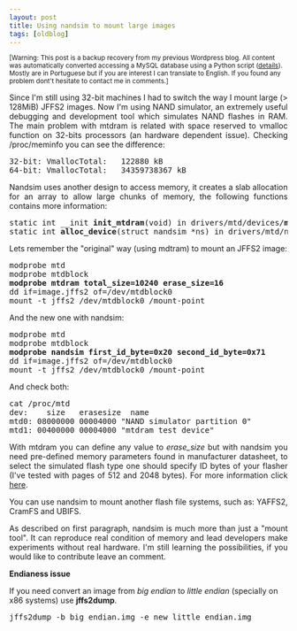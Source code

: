 ```yaml
---
layout: post
title: Using nandsim to mount large images
tags: [oldblog]
---
```


<small>[Warning: This post is a backup recovery from my previous Wordpress blog. All content was automatically converted accessing a MySQL database using a Python script (<a href="http://maluta.github.io/blog/convert-wordpress-to-jekyll/">details</a>). Mostly are in Portuguese but if you are interest I can translate to English. If you found any problem dont't hesitate to contact me in comments.]</small>



<p style="text-align: justify;">Since I'm still using 32-bit machines I had to switch the way I mount large (&gt; 128MiB) JFFS2 images. Now I'm using NAND simulator, an extremely useful debugging and development tool which simulates NAND flashes in RAM. The main problem with mtdram is related with space reserved to vmalloc function on 32-bits processors (an hardware dependent issue). Checking /proc/meminfo you can see the difference:</p>

<pre>32-bit: VmallocTotal:   122880 kB
64-bit: VmallocTotal:   34359738367 kB</pre>
<p style="text-align: justify;">Nandsim uses another design to access memory, it creates a slab allocation for an array to allow large chunks of memory, the following functions contains more information:</p>

<pre style="text-align: justify;">static int __init <strong>init_mtdram</strong>(void) in drivers/mtd/devices/<strong>mtdram.c</strong>
static int <strong>alloc_device</strong>(struct nandsim *ns) in drivers/mtd/nand/<strong>nandsim.c</strong></pre>
Lets remember the "original" way (using mdtram) to mount an JFFS2 image:
<pre>modprobe mtd
modprobe mtdblock
<strong>modprobe mtdram total_size=10240 erase_size=16</strong>
dd if=image.jffs2 of=/dev/mtdblock0
mount -t jffs2 /dev/mtdblock0 /mount-point</pre>
And the new one with nandsim:
<pre>modprobe mtd
modprobe mtdblock
<strong>modprobe nandsim first_id_byte=0x20 second_id_byte=0x71
</strong>dd if=image.jffs2 of=/dev/mtdblock0
mount -t jffs2 /dev/mtdblock0 /mount-point</pre>
And check both:
<pre>cat /proc/mtd
dev:    size   erasesize  name
mtd0: 08000000 00004000 "NAND simulator partition 0"
mtd1: 00400000 00004000 "mtdram test device"</pre>
<p style="text-align: justify;">With mtdram you can define any value to <em>erase_size</em> but with nandsim you need pre-defined memory parameters found in manufacturer datasheet, to select the simulated flash type one should specify ID bytes of your flasher (I've tested with pages of 512 and 2048 bytes). For more information click <a href="http://www.linux-mtd.infradead.org/faq/nand.html#L_nand_nandsim" target="_blank">here</a>.</p>
<p style="text-align: justify;">You can use nandsim to mount another flash file systems, such as: YAFFS2, CramFS and UBIFS.</p>
<p style="text-align: justify;">As described on first paragraph, nandsim is much more than just a "mount tool". It can reproduce real condition of memory and lead developers make experiments without real hardware. I'm still learning the possibilities, if you would like to contribute leave an comment.</p>

<strong>Endianess issue</strong>

If you need convert an image from <em>big endian</em> to <em>little endian</em> (specially on x86 systems) use <strong>jffs2dump</strong>.
<pre style="text-align: justify;">jffs2dump -b big_endian.img -e new_little_endian.img</pre>